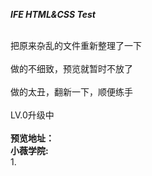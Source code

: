 <strong><em>IFE HTML&CSS Test</em></strong>

<br />把原来杂乱的文件重新整理了一下
<br />
<br />做的不细致，预览就暂时不放了
<br />
<br />做的太丑，翻新一下，顺便练手
<br />
<br />LV.0升级中
<br />
<br /><b>预览地址：</b>
<br /><b>小薇学院:</b>
<br />1.
